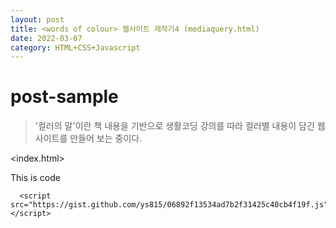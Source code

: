 ```yaml
---
layout: post
title: <words of colour> 웹사이트 제작기4 (mediaquery.html)
date: 2022-03-07 
category: HTML+CSS+Javascript
---
```

# post-sample
  
> '컬러의 말'이란 책 내용을 기반으로 생활코딩 강의를 따라 컬러별 내용이 담긴 웹사이트를 만들어 보는 중이다.

<index.html>
   
This is code
  
```
  <script src="https://gist.github.com/ys815/06892f13534ad7b2f31425c40cb4f19f.js"></script>
```
